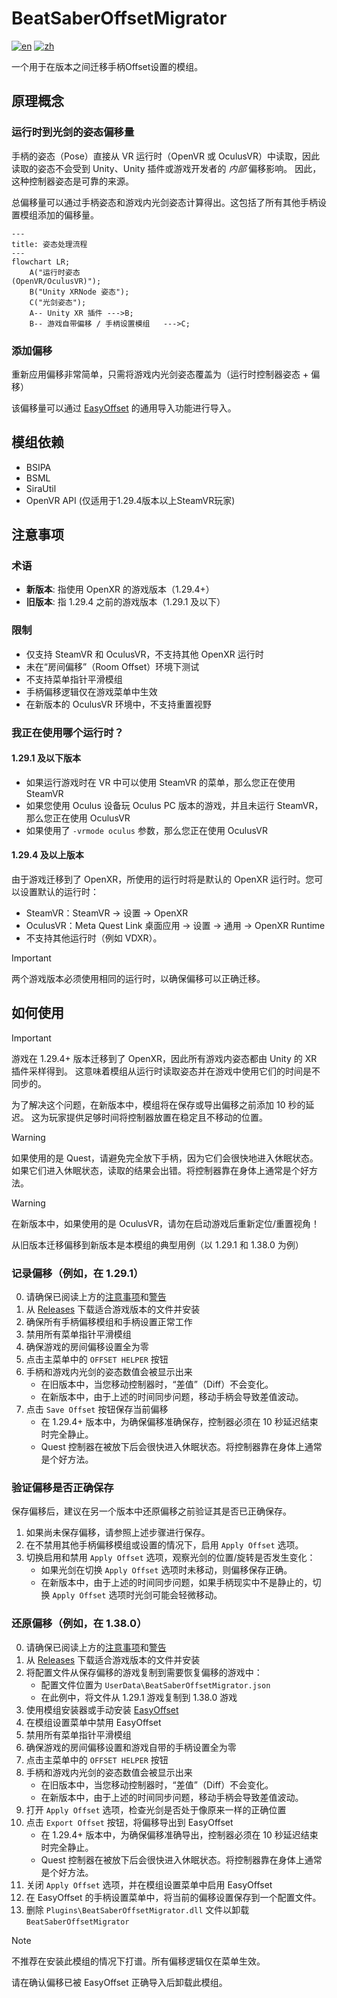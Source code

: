 # BeatSaberOffsetMigrator
[![en](https://img.shields.io/badge/lang-en-blue.svg?style=for-the-badge)](/README.md)
[![zh](https://img.shields.io/badge/语言-中文-red.svg?style=for-the-badge)](/README.zh.md)

一个用于在版本之间迁移手柄Offset设置的模组。

## 原理概念
### 运行时到光剑的姿态偏移量
手柄的姿态（Pose）直接从 VR 运行时（OpenVR 或 OculusVR）中读取，因此读取的姿态不会受到 Unity、Unity 插件或游戏开发者的 *内部* 偏移影响。
因此，这种控制器姿态是可靠的来源。

总偏移量可以通过手柄姿态和游戏内光剑姿态计算得出。这包括了所有其他手柄设置模组添加的偏移量。

```mermaid
---
title: 姿态处理流程
---
flowchart LR;
    A("运行时姿态
(OpenVR/OculusVR)");
    B("Unity XRNode 姿态");
    C("光剑姿态");
    A-- Unity XR 插件 --->B;
    B-- 游戏自带偏移 / 手柄设置模组   --->C;
```

### 添加偏移
重新应用偏移非常简单，只需将游戏内光剑姿态覆盖为（运行时控制器姿态 + 偏移）

该偏移量可以通过 [EasyOffset](https://github.com/Reezonate/EasyOffset) 的通用导入功能进行导入。

## 模组依赖
- BSIPA
- BSML
- SiraUtil
- OpenVR API (仅适用于1.29.4版本以上SteamVR玩家)

## 注意事项
### 术语
- **新版本**: 指使用 OpenXR 的游戏版本（1.29.4+）
- **旧版本**: 指 1.29.4 之前的游戏版本（1.29.1 及以下）

### 限制
- 仅支持 SteamVR 和 OculusVR，不支持其他 OpenXR 运行时
- 未在“房间偏移”（Room Offset）环境下测试
- 不支持菜单指针平滑模组
- 手柄偏移逻辑仅在游戏菜单中生效
- 在新版本的 OculusVR 环境中，不支持重置视野

### 我正在使用哪个运行时？
#### 1.29.1 及以下版本
- 如果运行游戏时在 VR 中可以使用 SteamVR 的菜单，那么您正在使用 SteamVR
- 如果您使用 Oculus 设备玩 Oculus PC 版本的游戏，并且未运行 SteamVR，那么您正在使用 OculusVR
- 如果使用了 `-vrmode oculus` 参数，那么您正在使用 OculusVR

#### 1.29.4 及以上版本
由于游戏迁移到了 OpenXR，所使用的运行时将是默认的 OpenXR 运行时。您可以设置默认的运行时：
- SteamVR：SteamVR -> 设置 -> OpenXR
- OculusVR：Meta Quest Link 桌面应用 -> 设置 -> 通用 -> OpenXR Runtime
- 不支持其他运行时（例如 VDXR）。

> [!IMPORTANT]  
> 两个游戏版本必须使用相同的运行时，以确保偏移可以正确迁移。

## 如何使用
> [!IMPORTANT]  
> 游戏在 1.29.4+ 版本迁移到了 OpenXR，因此所有游戏内姿态都由 Unity 的 XR 插件采样得到。
> 这意味着模组从运行时读取姿态并在游戏中使用它们的时间是不同步的。
> 
> 为了解决这个问题，在新版本中，模组将在保存或导出偏移之前添加 10 秒的延迟。 
> 这为玩家提供足够时间将控制器放置在稳定且不移动的位置。

> [!WARNING]
> 如果使用的是 Quest，请避免完全放下手柄，因为它们会很快地进入休眠状态。
> 如果它们进入休眠状态，读取的结果会出错。将控制器靠在身体上通常是个好方法。

> [!WARNING]
> 在新版本中，如果使用的是 OculusVR，请勿在启动游戏后重新定位/重置视角！

从旧版本迁移偏移到新版本是本模组的典型用例（以 1.29.1 和 1.38.0 为例）

### 记录偏移（例如，在 1.29.1）
0. 请确保已阅读上方的[注意事项](#注意事项)和[警告](#如何使用)
1. 从 [Releases](https://github.com/qe201020335/BeatSaberOffsetMigrator/releases) 下载适合游戏版本的文件并安装
2. 确保所有手柄偏移模组和手柄设置正常工作
3. 禁用所有菜单指针平滑模组
4. 确保游戏的房间偏移设置全为零
5. 点击主菜单中的 `OFFSET HELPER` 按钮
6. 手柄和游戏内光剑的姿态数值会被显示出来
    - 在旧版本中，当您移动控制器时，“差值”（Diff）不会变化。
    - 在新版本中，由于上述的时间同步问题，移动手柄会导致差值波动。
7. 点击 `Save Offset` 按钮保存当前偏移
    - 在 1.29.4+ 版本中，为确保偏移准确保存，控制器必须在 10 秒延迟结束时完全静止。
    - Quest 控制器在被放下后会很快进入休眠状态。将控制器靠在身体上通常是个好方法。

### 验证偏移是否正确保存
保存偏移后，建议在另一个版本中还原偏移之前验证其是否已正确保存。
1. 如果尚未保存偏移，请参照上述步骤进行保存。
2. 在不禁用其他手柄偏移模组或设置的情况下，启用 `Apply Offset` 选项。
3. 切换启用和禁用 `Apply Offset` 选项，观察光剑的位置/旋转是否发生变化：
   - 如果光剑在切换 `Apply Offset` 选项时未移动，则偏移保存正确。
   - 在新版本中，由于上述的时间同步问题，如果手柄现实中不是静止的，切换 `Apply Offset` 选项时光剑可能会轻微移动。

### 还原偏移（例如，在 1.38.0）
0. 请确保已阅读上方的[注意事项](#注意事项)和[警告](#如何使用)
1. 从 [Releases](https://github.com/qe201020335/BeatSaberOffsetMigrator/releases) 下载适合游戏版本的文件并安装
2. 将配置文件从保存偏移的游戏复制到需要恢复偏移的游戏中：
    - 配置文件位置为 `UserData\BeatSaberOffsetMigrator.json`
    - 在此例中，将文件从 1.29.1 游戏复制到 1.38.0 游戏
3. 使用模组安装器或手动安装 [EasyOffset](https://github.com/Reezonate/EasyOffset)
4. 在模组设置菜单中禁用 EasyOffset
5. 禁用所有菜单指针平滑模组
6. 确保游戏的房间偏移设置和游戏自带的手柄设置全为零
7. 点击主菜单中的 `OFFSET HELPER` 按钮
8. 手柄和游戏内光剑的姿态数值会被显示出来
    - 在旧版本中，当您移动控制器时，“差值”（Diff）不会变化。
    - 在新版本中，由于上述的时间同步问题，移动手柄会导致差值波动。
9. 打开 `Apply Offset` 选项，检查光剑是否处于像原来一样的正确位置
10. 点击 `Export Offset` 按钮，将偏移导出到 EasyOffset
    - 在 1.29.4+ 版本中，为确保偏移准确导出，控制器必须在 10 秒延迟结束时完全静止。
    - Quest 控制器在被放下后会很快进入休眠状态。将控制器靠在身体上通常是个好方法。
11. 关闭 `Apply Offset` 选项，并在模组设置菜单中启用 EasyOffset
12. 在 EasyOffset 的手柄设置菜单中，将当前的偏移设置保存到一个配置文件。
13. 删除 `Plugins\BeatSaberOffsetMigrator.dll` 文件以卸载 `BeatSaberOffsetMigrator`

> [!NOTE]  
> 不推荐在安装此模组的情况下打谱。所有偏移逻辑仅在菜单生效。
>
> 请在确认偏移已被 EasyOffset 正确导入后卸载此模组。
